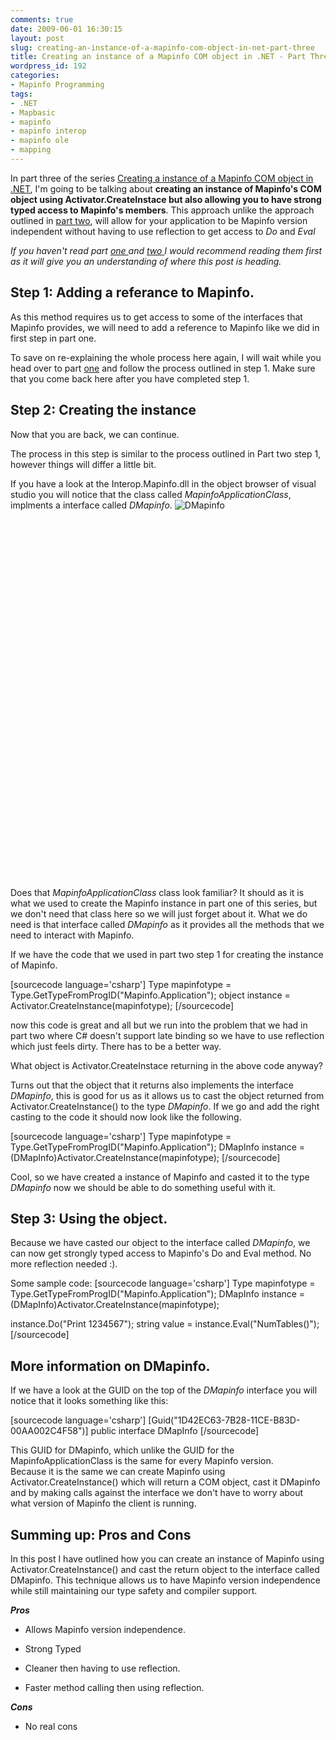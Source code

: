 ```yaml
---
comments: true
date: 2009-06-01 16:30:15
layout: post
slug: creating-an-instance-of-a-mapinfo-com-object-in-net-part-three
title: Creating an instance of a Mapinfo COM object in .NET - Part Three
wordpress_id: 192
categories:
- Mapinfo Programming
tags:
- .NET
- Mapbasic
- mapinfo
- mapinfo interop
- mapinfo ole
- mapping
---
```


In part three of the series [Creating a instance of a Mapinfo COM object in .NET](http://woostuff.wordpress.com/2009/04/01/com-instance-mapinfo-main/), I'm going to be talking about **creating an instance of Mapinfo's COM object using Activator.CreateInstace but also allowing you to have strong typed access to Mapinfo's members**.  This approach unlike the approach outlined in [part two](http://woostuff.wordpress.com/2009/05/06/creating-a-instance-of-a-mapinfo-com-object-in-net-part-two/), will allow for your application to be Mapinfo version independent without having to use reflection to get access to _Do_ and _Eval_

_If you haven't read part [one ](http://woostuff.wordpress.com/2009/04/01/com-instance-part-one/)and [two ](http://woostuff.wordpress.com/2009/05/06/creating-a-instance-of-a-mapinfo-com-object-in-net-part-two/) I would recommend reading them first as it will give you an understanding of where this post is heading._


## Step 1: Adding a referance to Mapinfo.


As this method requires us to get access to some of the interfaces that Mapinfo provides, we will need to add a reference to Mapinfo like we did in first step  in part one.

To save on re-explaining the whole process here again, I will wait while you head over to part [one](http://woostuff.wordpress.com/2009/04/01/com-instance-part-one/) and follow the process outlined in step 1.  Make sure that you come back here after you have completed step 1.


## Step 2: Creating the instance


Now that you are back, we can continue.

The process in this step is similar to the process outlined in Part two step 1, however things will differ a little bit.

If you have a look at the Interop.Mapinfo.dll in the object browser of visual studio you will notice that the class called _MapinfoApplicationClass_, implments a interface called _DMapinfo_.
![DMapinfo](http://woostuff.files.wordpress.com/2009/06/dmapinfo1.jpg)

 

 

 

 

 

 

 

 

 

 

 

 

 

 

 

 

 

 

 

Does that _MapinfoApplicationClass_ class look familiar?  It should as it is what we used to create the Mapinfo instance in part one of this series, but we don't need that class here so we will just forget about it.  What we do need is that interface called _DMapinfo_ as it provides all the methods that we need to interact with Mapinfo.

If we have the code that we used in part two step 1 for creating the instance of Mapinfo.

[sourcecode language='csharp']
Type mapinfotype = Type.GetTypeFromProgID("Mapinfo.Application");
object instance = Activator.CreateInstance(mapinfotype);
[/sourcecode]

now this code is great and all but we run into the problem that we had in part two where C# doesn't support late binding so we have to use reflection which just feels dirty. There has to be a better way.

What object is Activator.CreateInstace returning in the above code anyway?

Turns out that the object that it returns also implements the interface _DMapinfo_, this is good for us as it allows us to cast the object returned from Activator.CreateInstance() to the type _DMapinfo_.  If we go and add the right casting to the code it should now look like the following.

[sourcecode language='csharp']
Type mapinfotype = Type.GetTypeFromProgID("Mapinfo.Application");
DMapInfo instance = (DMapInfo)Activator.CreateInstance(mapinfotype);
[/sourcecode]

Cool, so we have created a instance of Mapinfo and casted it to the type _DMapinfo_ now we should be able to do something useful with it.



## Step 3: Using the object.


Because we have casted our object to the interface called _DMapinfo_, we can now get strongly typed access to Mapinfo's Do and Eval method. No more reflection needed :).

Some sample code:
[sourcecode language='csharp']
Type mapinfotype = Type.GetTypeFromProgID("Mapinfo.Application");
DMapInfo instance = (DMapInfo)Activator.CreateInstance(mapinfotype);

instance.Do("Print 1234567");
string value = instance.Eval("NumTables()");
[/sourcecode]



## More information on DMapinfo.


If we have a look at the GUID on the top of the _DMapinfo_ interface you will notice that it looks something like this:

[sourcecode language='csharp']
[Guid("1D42EC63-7B28-11CE-B83D-00AA002C4F58")]
public interface DMapInfo
[/sourcecode]

This GUID for DMapinfo, which unlike the GUID for the MapinfoApplicationClass is the same for every Mapinfo version.  
Because it is the same we can create Mapinfo using Activator.CreateInstance() which will return a COM object, cast it DMapinfo and by making calls against the interface we don't have to worry about what version of Mapinfo the client is running.



## Summing up: Pros and Cons


In this post I have outlined how you can create an instance of Mapinfo using Activator.CreateInstance() and cast the return object to the interface called DMapinfo. This technique allows us to have Mapinfo version independence while still maintaining our type safety and compiler support.

**_Pros_**



	
  * Allows Mapinfo version independence.

        
  * Strong Typed

        
  * Cleaner then having to use reflection.

        
  * Faster method calling then using reflection.


**_Cons_**



       
  * No real cons




